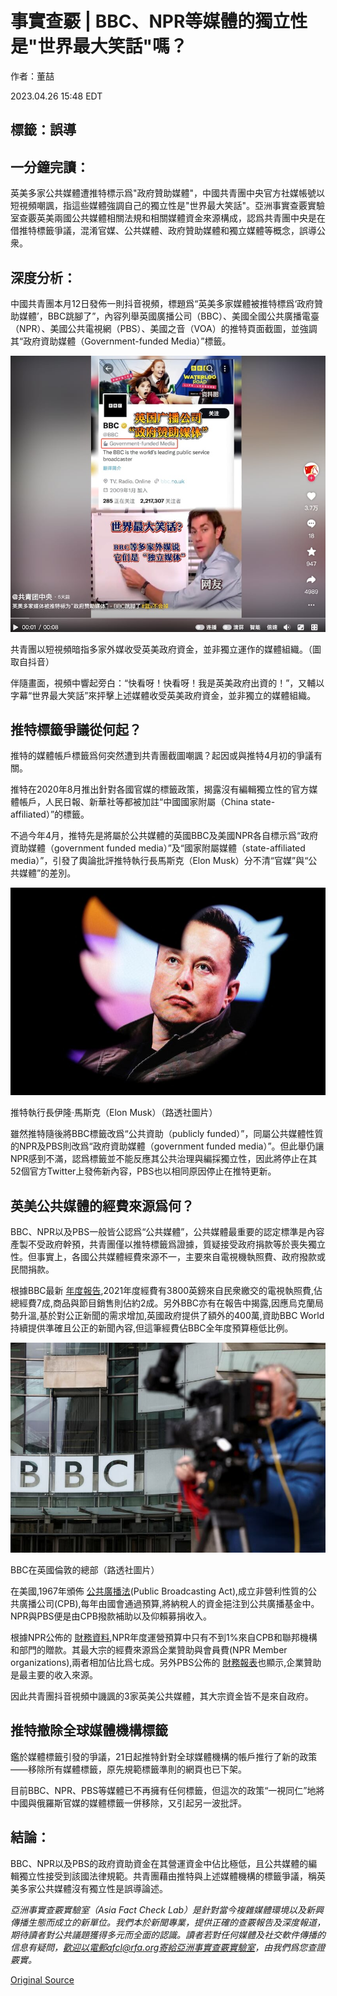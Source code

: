 # 事實查覈 | BBC、NPR等媒體的獨立性是"世界最大笑話"嗎？

作者：董喆

2023.04.26 15:48 EDT

## 標籤：誤導

## 一分鐘完讀：

英美多家公共媒體遭推特標示爲"政府贊助媒體"，中國共青團中央官方社媒帳號以短視頻嘲諷，指這些媒體強調自己的獨立性是"世界最大笑話"。亞洲事實查覈實驗室查覈英美兩國公共媒體相關法規和相關媒體資金來源構成，認爲共青團中央是在借推特標籤爭議，混淆官媒、公共媒體、政府贊助媒體和獨立媒體等概念，誤導公衆。

## 深度分析：

中國共青團本月12日發佈一則抖音視頻，標題爲“英美多家媒體被推特標爲‘政府贊助媒體’，BBC跳腳了”，內容列舉英國廣播公司（BBC）、美國全國公共廣播電臺（NPR）、美國公共電視網（PBS）、美國之音（VOA）的推特頁面截圖，並強調其“政府資助媒體（Government-funded Media）”標籤。

![共青團以短視頻暗指多家外媒收受英美政府資金，並非獨立運作的媒體組織。（圖取自抖音）](images/6SMJY5E3FDXAWX2RQDOG6BJBHM.png)

共青團以短視頻暗指多家外媒收受英美政府資金，並非獨立運作的媒體組織。（圖取自抖音）

伴隨畫面，視頻中響起旁白：“快看呀！快看呀！我是英美政府出資的！”，又輔以字幕“世界最大笑話”來抨擊上述媒體收受英美政府資金，並非獨立的媒體組織。

## 推特標籤爭議從何起？

推特的媒體帳戶標籤爲何突然遭到共青團截圖嘲諷？起因或與推特4月初的爭議有關。

推特在2020年8月推出針對各國官媒的標籤政策，揭露沒有編輯獨立性的官方媒體帳戶，人民日報、新華社等都被加註“中國國家附屬（China state-affiliated）”的標籤。

不過今年4月，推特先是將屬於公共媒體的英國BBC及美國NPR各自標示爲“政府資助媒體（government funded media）”及“國家附屬媒體（state-affiliated media）”，引發了輿論批評推特執行長馬斯克（Elon Musk）分不清“官媒”與“公共媒體”的差別。

![推特執行長伊隆·馬斯克（Elon Musk）（路透社圖片）](images/EGXSH7TKMYFJUBFMIQXHNIBV6I.jpg)

推特執行長伊隆·馬斯克（Elon Musk）（路透社圖片）

雖然推特隨後將BBC標籤改爲“公共資助（publicly funded）”，同屬公共媒體性質的NPR及PBS則改爲“政府資助媒體（government funded media）”。但此舉仍讓NPR感到不滿，認爲標籤並不能反應其公共治理與編採獨立性，因此將停止在其52個官方Twitter上發佈新內容，PBS也以相同原因停止在推特更新。

## 英美公共媒體的經費來源爲何？

BBC、NPR以及PBS一般皆公認爲“公共媒體”，公共媒體最重要的認定標準是內容產製不受政府幹預，共青團僅以推特標籤爲證據，質疑接受政府捐款等於喪失獨立性。但事實上，各國公共媒體經費來源不一，主要來自電視機執照費、政府撥款或民間捐款。

根據BBC最新 [年度報告](https://www.bbc.co.uk/aboutthebbc/governance/licencefee/),2021年度經費有3800英鎊來自民衆繳交的電視執照費,佔總經費7成,商品與節目銷售則佔約2成。另外BBC亦有在報告中揭露,因應烏克蘭局勢升溫,基於對公正新聞的需求增加,英國政府提供了額外的400萬,資助BBC World持續提供準確且公正的新聞內容,但這筆經費佔BBC全年度預算極低比例。

![BBC在英國倫敦的總部（路透社圖片）](images/YYHKF4DFAUXTV4VTEE6YXR7YQE.jpg)

BBC在英國倫敦的總部（路透社圖片）

在美國,1967年頒佈 [公共廣播法](https://cpb.org/aboutpb/act/)(Public Broadcasting Act),成立非營利性質的公共廣播公司(CPB),每年由國會通過預算,將納稅人的資金挹注到公共廣播基金中。NPR與PBS便是由CPB撥款補助以及仰賴募捐收入。

根據NPR公佈的 [財務資料](https://www.npr.org/about-npr/178660742/public-radio-finances),NPR年度運營預算中只有不到1%來自CPB和聯邦機構和部門的贈款。其最大宗的經費來源爲企業贊助與會員費(NPR Member organizations),兩者相加佔比爲七成。另外PBS公佈的 [財務報表](https://d1qbemlbhjecig.cloudfront.net/prod/filer_public/pbsabout-bento-live-pbs/Financial%20Reports/288a314672_FY_2022_PBS_Consolidated_Financial_Statements.pdf)也顯示,企業贊助是最主要的收入來源。

因此共青團抖音視頻中譏諷的3家英美公共媒體，其大宗資金皆不是來自政府。

## 推特撤除全球媒體機構標籤

鑑於媒體標籤引發的爭議，21日起推特針對全球媒體機構的帳戶推行了新的政策——移除所有媒體標籤，原先規範標籤準則的網頁也已下架。

目前BBC、NPR、PBS等媒體已不再擁有任何標籤，但這次的政策“一視同仁”地將中國與俄羅斯官媒的媒體標籤一併移除，又引起另一波批評。

## 結論：

BBC、NPR以及PBS的政府資助資金在其營運資金中佔比極低，且公共媒體的編輯獨立性接受到該國法律規範。共青團藉由推特與上述媒體機構的標籤爭議，稱英美多家公共媒體沒有獨立性是誤導論述。

*亞洲事實查覈實驗室（Asia Fact Check Lab）是針對當今複雜媒體環境以及新興傳播生態而成立的新單位。我們本於新聞專業，提供正確的查覈報告及深度報道，期待讀者對公共議題獲得多元而全面的認識。讀者若對任何媒體及社交軟件傳播的信息有疑問，歡迎以電郵afcl@rfa.org寄給亞洲事實查覈實驗室，由我們爲您查證覈實。*



[Original Source](https://www.rfa.org/mandarin/shishi-hecha/hc-04262023153903.html)
